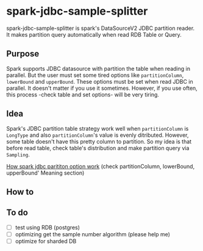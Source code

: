# spark-jdbc-sample-splitter
spark-jdbc-sample-splitter is spark's DataSourceV2 JDBC partition reader. It makes partition query automatically when read RDB Table or Query.
## Purpose
Spark supports JDBC datasource with partition the table when reading in parallel. But the user must set some tired options like `partitionColumn`, `lowerBound` and `upperBound`. These options must be set when read JDBC in parallel. It doesn't matter if you use it sometimes. However, if you use often, this process -check table and set options- will be very tiring.
## Idea
Spark's JDBC partition table strategy work well when `partitionColumn` is `LongType` and also `partitionColumn`'s value is evenly ditributed. However, some table doesn't have this pretty column to partition. So my idea is that before read table, check table's distribution and make partition query via `Sampling`.

[How spark jdbc parititon option work](https://spark.apache.org/docs/latest/sql-data-sources-jdbc.html#data-source-option) (check partitionColumn, lowerBound, upperBound' Meaning section)
## How to


## To do
- [ ] test using RDB (postgres)
- [ ] optimizing get the sample number algorithm (please help me)
- [ ] optimize for sharded DB